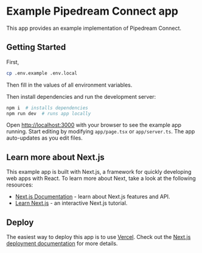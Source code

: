 # Example Pipedream Connect app

This app provides an example implementation of Pipedream Connect.

## Getting Started

First,

```bash
cp .env.example .env.local
```

Then fill in the values of all environment variables.

Then install dependencies and run the development server:

```bash
npm i  # installs dependencies
npm run dev  # runs app locally
```

Open [http://localhost:3000](http://localhost:3000) with your browser to see the example app running. Start editing by modifying `app/page.tsx` or `app/server.ts`. The app auto-updates as you edit files.

## Learn more about Next.js

This example app is built with Next.js, a framework for quickly developing web apps with React. To learn more about Next, take a look at the following resources:

- [Next.js Documentation](https://nextjs.org/docs) - learn about Next.js features and API.
- [Learn Next.js](https://nextjs.org/learn) - an interactive Next.js tutorial.

## Deploy

The easiest way to deploy this app is to use [Vercel](https://vercel.com/new). Check out the [Next.js deployment documentation](https://nextjs.org/docs/deployment) for more details.
